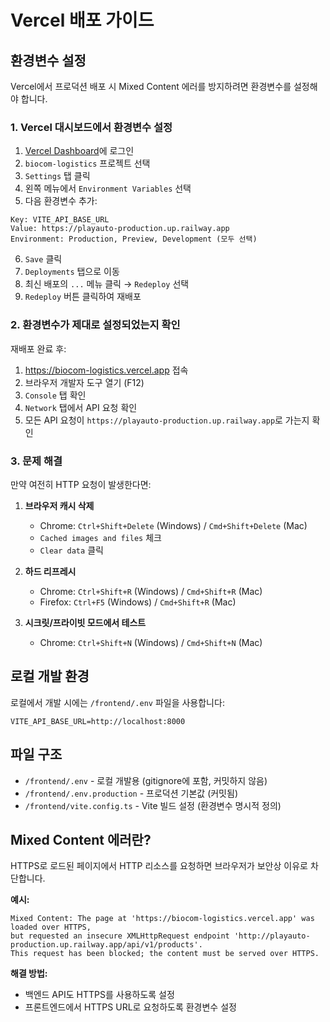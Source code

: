 # Vercel 배포 가이드

## 환경변수 설정

Vercel에서 프로덕션 배포 시 Mixed Content 에러를 방지하려면 환경변수를 설정해야 합니다.

### 1. Vercel 대시보드에서 환경변수 설정

1. [Vercel Dashboard](https://vercel.com/dashboard)에 로그인
2. `biocom-logistics` 프로젝트 선택
3. `Settings` 탭 클릭
4. 왼쪽 메뉴에서 `Environment Variables` 선택
5. 다음 환경변수 추가:

```
Key: VITE_API_BASE_URL
Value: https://playauto-production.up.railway.app
Environment: Production, Preview, Development (모두 선택)
```

6. `Save` 클릭
7. `Deployments` 탭으로 이동
8. 최신 배포의 `...` 메뉴 클릭 → `Redeploy` 선택
9. `Redeploy` 버튼 클릭하여 재배포

### 2. 환경변수가 제대로 설정되었는지 확인

재배포 완료 후:
1. https://biocom-logistics.vercel.app 접속
2. 브라우저 개발자 도구 열기 (F12)
3. `Console` 탭 확인
4. `Network` 탭에서 API 요청 확인
5. 모든 API 요청이 `https://playauto-production.up.railway.app`로 가는지 확인

### 3. 문제 해결

만약 여전히 HTTP 요청이 발생한다면:

1. **브라우저 캐시 삭제**
   - Chrome: `Ctrl+Shift+Delete` (Windows) / `Cmd+Shift+Delete` (Mac)
   - `Cached images and files` 체크
   - `Clear data` 클릭

2. **하드 리프레시**
   - Chrome: `Ctrl+Shift+R` (Windows) / `Cmd+Shift+R` (Mac)
   - Firefox: `Ctrl+F5` (Windows) / `Cmd+Shift+R` (Mac)

3. **시크릿/프라이빗 모드에서 테스트**
   - Chrome: `Ctrl+Shift+N` (Windows) / `Cmd+Shift+N` (Mac)

## 로컬 개발 환경

로컬에서 개발 시에는 `/frontend/.env` 파일을 사용합니다:

```env
VITE_API_BASE_URL=http://localhost:8000
```

## 파일 구조

- `/frontend/.env` - 로컬 개발용 (gitignore에 포함, 커밋하지 않음)
- `/frontend/.env.production` - 프로덕션 기본값 (커밋됨)
- `/frontend/vite.config.ts` - Vite 빌드 설정 (환경변수 명시적 정의)

## Mixed Content 에러란?

HTTPS로 로드된 페이지에서 HTTP 리소스를 요청하면 브라우저가 보안상 이유로 차단합니다.

**예시:**
```
Mixed Content: The page at 'https://biocom-logistics.vercel.app' was loaded over HTTPS,
but requested an insecure XMLHttpRequest endpoint 'http://playauto-production.up.railway.app/api/v1/products'.
This request has been blocked; the content must be served over HTTPS.
```

**해결 방법:**
- 백엔드 API도 HTTPS를 사용하도록 설정
- 프론트엔드에서 HTTPS URL로 요청하도록 환경변수 설정
